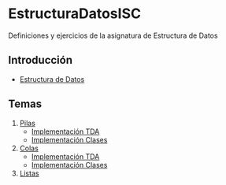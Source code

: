 # EstructuraDatosISC
Definiciones y ejercicios de la asignatura de Estructura de Datos
## Introducción 
- [Estructura de Datos](https://github.com/LuisOmarFlores6627/EstructuraDatosISC/blob/main/Definicion%20%20EstructuraDatos) 

## Temas
1. [Pilas](https://github.com/LuisOmarFlores6627/EstructuraDatosISC/blob/main/Pila/Pila.txt)
   - [Implementación TDA](https://github.com/LuisOmarFlores6627/EstructuraDatosISC/blob/main/Pila/Implementación%20TDA) 
   - [Implementación Clases](https://github.com/LuisOmarFlores6627/EstructuraDatosISC/blob/main/Pila/Implementaci%C3%B3n%20clases) 
2. [Colas](https://github.com/LuisOmarFlores6627/EstructuraDatosISC/blob/main/Colas/Cola.txt)
   - [Implementación TDA](https://github.com/LuisOmarFlores6627/EstructuraDatosISC/blob/main/Colas/Implementaci%C3%B3n%20TDA) 
   - [Implementación Clases](https://github.com/LuisOmarFlores6627/EstructuraDatosISC/blob/main/Colas/Implementaci%C3%B3n%20Clases) 
3. [Listas]()
